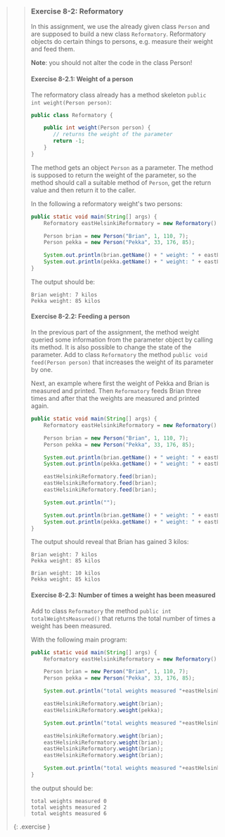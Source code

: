 >> ### Exercise 8-2: Reformatory
>>
>> In this assignment, we use the already given class `Person` and are supposed to build a new class `Reformatory`. Reformatory objects do certain things to persons, e.g. measure their weight and feed them.
>>
>> **Note**: you should not alter the code in the class Person!
>>
>> #### Exercise 8-2.1: Weight of a person
>>
>> The reformatory class already has a method skeleton `public int weight(Person person)`:
>>
>>```java
>> public class Reformatory {
>>
>>     public int weight(Person person) {
>>        // returns the weight of the parameter
>>        return -1;
>>     }
>> }
>>```
>>
>> The method gets an object `Person` as a parameter. The method is supposed to return the weight of the parameter, so the method should call a suitable method of `Person`, get the return value and then return it to the caller.
>>
>> In the following a reformatory weight's two persons:
>>
>>```java
>> public static void main(String[] args) {
>>     Reformatory eastHelsinkiReformatory = new Reformatory();
>>
>>     Person brian = new Person("Brian", 1, 110, 7);
>>     Person pekka = new Person("Pekka", 33, 176, 85);
>>
>>     System.out.println(brian.getName() + " weight: " + eastHelsinkiReformatory.weight(brian) + " kilos");
>>     System.out.println(pekka.getName() + " weight: " + eastHelsinkiReformatory.weight(pekka) + " kilos");
>> }
>>```
>>
>> The output should be:
>>
>>```output
>> Brian weight: 7 kilos
>> Pekka weight: 85 kilos
>>```
>>
>> #### Exercise 8-2.2: Feeding a person
>>
>> In the previous part of the assignment, the method weight queried some information from the parameter object by calling its method. It is also possible to change the state of the parameter. Add to class `Reformatory` the method `public void feed(Person person)` that increases the weight of its parameter by one.
>>
>> Next, an example where first the weight of Pekka and Brian is measured and printed. Then `Reformatory` feeds Brian three times and after that the weights are measured and printed again.
>>
>>```java
>> public static void main(String[] args) {
>>     Reformatory eastHelsinkiReformatory = new Reformatory();
>>
>>     Person brian = new Person("Brian", 1, 110, 7);
>>     Person pekka = new Person("Pekka", 33, 176, 85);
>>
>>     System.out.println(brian.getName() + " weight: " + eastHelsinkiReformatory.weight(brian) + " kilos");
>>     System.out.println(pekka.getName() + " weight: " + eastHelsinkiReformatory.weight(pekka) + " kilos");
>>
>>     eastHelsinkiReformatory.feed(brian);
>>     eastHelsinkiReformatory.feed(brian);
>>     eastHelsinkiReformatory.feed(brian);
>>
>>     System.out.println("");
>>
>>     System.out.println(brian.getName() + " weight: " + eastHelsinkiReformatory.weight(brian) + " kilos");
>>     System.out.println(pekka.getName() + " weight: " + eastHelsinkiReformatory.weight(pekka) + " kilos");
>> }
>>```
>>
>> The output should reveal that Brian has gained 3 kilos:
>>
>>```output
>> Brian weight: 7 kilos
>> Pekka weight: 85 kilos
>>
>> Brian weight: 10 kilos
>> Pekka weight: 85 kilos
>>```
>>
>> #### Exercise 8-2.3: Number of times a weight has been measured
>>
>> Add to class `Reformatory` the method `public int totalWeightsMeasured()` that returns the total number of times a weight has been measured.
>>
>> With the following main program:
>>
>>```java
>> public static void main(String[] args) {
>>     Reformatory eastHelsinkiReformatory = new Reformatory();
>>
>>     Person brian = new Person("Brian", 1, 110, 7);
>>     Person pekka = new Person("Pekka", 33, 176, 85);
>>
>>     System.out.println("total weights measured "+eastHelsinkiReformatory.totalWeightsMeasured());
>>
>>     eastHelsinkiReformatory.weight(brian);
>>     eastHelsinkiReformatory.weight(pekka);
>>
>>     System.out.println("total weights measured "+eastHelsinkiReformatory.totalWeightsMeasured());
>>
>>     eastHelsinkiReformatory.weight(brian);
>>     eastHelsinkiReformatory.weight(brian);
>>     eastHelsinkiReformatory.weight(brian);
>>     eastHelsinkiReformatory.weight(brian);
>>
>>     System.out.println("total weights measured "+eastHelsinkiReformatory.totalWeightsMeasured());
>> }
>>```
>>
>> the output should be:
>>
>>```output
>> total weights measured 0
>> total weights measured 2
>> total weights measured 6
>>```
>{: .exercise }